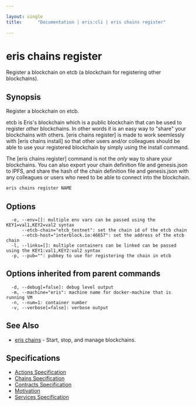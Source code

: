 ```yaml
---

layout: single
title:      "Documentation | eris:cli | eris chains register"

---
```


# eris chains register

Register a blockchain on etcb (a blockchain for registering other blockchains).

## Synopsis

Register a blockchain on etcb.

etcb is Eris's blockchain which is a public blockchain that can be used to
register *other* blockchains. In other words it is an easy way to "share"
your blockchains with others. [eris chains register] is made to work
seemlessly with [eris chains install] so that other users and/or colleagues
should be able to use your registered blockchain by simply using the install
command.

The [eris chains register] command is not the *only* way to
share your blockchains. You can also export your chain definition file and
genesis.json to IPFS, and share the hash of the chain definition file and
genesis.json with any colleagues or users who need to be able to connect
into the blockchain.

```bash
eris chains register NAME
```

## Options

```
  -e, --env=[]: multiple env vars can be passed using the KEY1=val1,KEY2=val2 syntax
      --etcb-chain="etcb_testnet": set the chain id of the etcb chain
      --etcb-host="interblock.io:46657": set the address of the etcb chain
  -l, --links=[]: multiple containers can be linked can be passed using the KEY1:val1,KEY2:val2 syntax
  -p, --pub="": pubkey to use for registering the chain in etcb
```

## Options inherited from parent commands

```
  -d, --debug[=false]: debug level output
  -m, --machine="eris": machine name for docker-machine that is running VM
  -n, --num=1: container number
  -v, --verbose[=false]: verbose output
```

## See Also

* [eris chains](/docs/documentation/cli/0.11.0/eris_chains/)	 - Start, stop, and manage blockchains.

## Specifications

* [Actions Specification](/docs/documentation/cli/0.11.0/actions_specification/)
* [Chains Specification](/docs/documentation/cli/0.11.0/chains_specification/)
* [Contracts Specification](/docs/documentation/cli/0.11.0/contracts_specification/)
* [Motivation](/docs/documentation/cli/0.11.0/motivation/)
* [Services Specification](/docs/documentation/cli/0.11.0/services_specification/)

